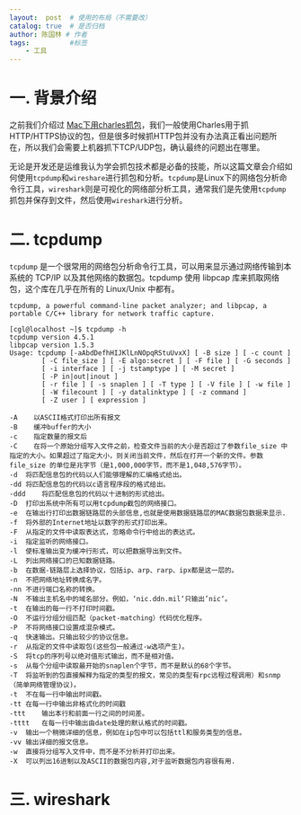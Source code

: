 ```yaml
---
layout:  post  # 使用的布局（不需要改）
catalog: true  # 是否归档
author: 陈国林 # 作者
tags:          #标签
    - 工具
---
```


# 一. 背景介绍
之前我们介绍过 [Mac下用charles抓包](https://chenguolin.github.io/2017/06/03/%E5%B7%A5%E5%85%B7-3-Mac%E4%B8%8B%E7%94%A8Charles%E6%8A%93%E5%8C%85/)，我们一般使用Charles用于抓HTTP/HTTPS协议的包，但是很多时候抓HTTP包并没有办法真正看出问题所在，所以我们会需要上机器抓下TCP/UDP包，确认最终的问题出在哪里。

无论是开发还是运维我认为学会抓包技术都是必备的技能，所以这篇文章会介绍如何使用`tcpdump`和`wireshare`进行抓包和分析。`tcpdump`是Linux下的网络包分析命令行工具，`wireshark`则是可视化的网络部分析工具，通常我们是先使用`tcpdump`抓包并保存到文件，然后使用`wireshark`进行分析。

# 二. tcpdump
`tcpdump` 是一个很常用的网络包分析命令行工具，可以用来显示通过网络传输到本系统的 TCP/IP 以及其他网络的数据包。tcpdump 使用 libpcap 库来抓取网络包，这个库在几乎在所有的 Linux/Unix 中都有。

`tcpdump, a powerful command-line packet analyzer; and libpcap, a portable C/C++ library for network traffic capture.`

```
[cgl@localhost ~]$ tcpdump -h
tcpdump version 4.5.1
libpcap version 1.5.3
Usage: tcpdump [-aAbdDefhHIJKlLnNOpqRStuUvxX] [ -B size ] [ -c count ]
		[ -C file_size ] [ -E algo:secret ] [ -F file ] [ -G seconds ]
		[ -i interface ] [ -j tstamptype ] [ -M secret ]
		[ -P in|out|inout ]
		[ -r file ] [ -s snaplen ] [ -T type ] [ -V file ] [ -w file ]
		[ -W filecount ] [ -y datalinktype ] [ -z command ]
		[ -Z user ] [ expression ]
        
-A	  以ASCII格式打印出所有报文
-B    缓冲buffer的大小
-c	  指定数量的报文后
-C	  在将一个原始分组写入文件之前，检查文件当前的大小是否超过了参数file_size 中指定的大小。如果超过了指定大小，则关闭当前文件，然后在打开一个新的文件。参数 file_size 的单位是兆字节（是1,000,000字节，而不是1,048,576字节）。
-d	将匹配信息包的代码以人们能够理解的汇编格式给出。
-dd	将匹配信息包的代码以c语言程序段的格式给出。
-ddd	将匹配信息包的代码以十进制的形式给出。
-D	打印出系统中所有可以用tcpdump截包的网络接口。
-e	在输出行打印出数据链路层的头部信息,也就是使用数据链路层的MAC数据包数据来显示.
-f	将外部的Internet地址以数字的形式打印出来。
-F	从指定的文件中读取表达式，忽略命令行中给出的表达式。
-i	指定监听的网络接口。
-l	使标准输出变为缓冲行形式，可以把数据导出到文件。
-L	列出网络接口的已知数据链路。
-b	在数据-链路层上选择协议，包括ip、arp、rarp、ipx都是这一层的。
-n	不把网络地址转换成名字。
-nn	不进行端口名称的转换。
-N	不输出主机名中的域名部分。例如，‘nic.ddn.mil‘只输出’nic‘。
-t	在输出的每一行不打印时间戳。
-O	不运行分组分组匹配（packet-matching）代码优化程序。
-P	不将网络接口设置成混杂模式。
-q	快速输出。只输出较少的协议信息。
-r	从指定的文件中读取包(这些包一般通过-w选项产生)。
-S	将tcp的序列号以绝对值形式输出，而不是相对值。
-s	从每个分组中读取最开始的snaplen个字节，而不是默认的68个字节。
-T	将监听到的包直接解释为指定的类型的报文，常见的类型有rpc远程过程调用）和snmp（简单网络管理协议)。
-t	不在每一行中输出时间戳。
-tt	在每一行中输出非格式化的时间戳
-ttt	输出本行和前面一行之间的时间差。
-tttt	在每一行中输出由date处理的默认格式的时间戳。
-v	输出一个稍微详细的信息，例如在ip包中可以包括ttl和服务类型的信息。
-vv	输出详细的报文信息。
-w	直接将分组写入文件中，而不是不分析并打印出来。
-X	可以列出16进制以及ASCII的数据包内容,对于监听数据包内容很有用.
```

# 三. wireshark

